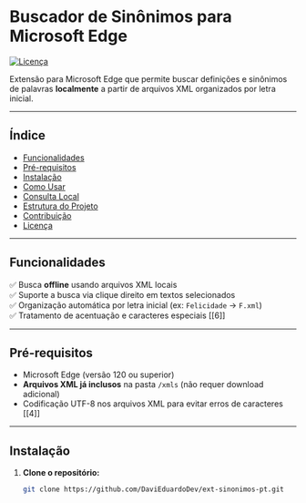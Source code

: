 # Buscador de Sinônimos para Microsoft Edge

[![Licença](https://img.shields.io/badge/Licença-MIT-blue.svg)](LICENSE)

Extensão para Microsoft Edge que permite buscar definições e sinônimos de palavras **localmente** a partir de arquivos XML organizados por letra inicial. 

---

## Índice
- [Funcionalidades](#funcionalidades)
- [Pré-requisitos](#pré-requisitos)
- [Instalação](#instalação)
- [Como Usar](#como-usar)
- [Consulta Local](#consulta-local)
- [Estrutura do Projeto](#estrutura-do-projeto)
- [Contribuição](#contribuição)
- [Licença](#licença)

---

## Funcionalidades
✅ Busca **offline** usando arquivos XML locais  
✅ Suporte a busca via clique direito em textos selecionados  
✅ Organização automática por letra inicial (ex: `Felicidade` → `F.xml`)  
✅ Tratamento de acentuação e caracteres especiais [[6]]  

---

## Pré-requisitos
- Microsoft Edge (versão 120 ou superior)
- **Arquivos XML já inclusos** na pasta `/xmls` (não requer download adicional)  
- Codificação UTF-8 nos arquivos XML para evitar erros de caracteres [[4]]

---

## Instalação
1. **Clone o repositório:**
   ```bash
   git clone https://github.com/DaviEduardoDev/ext-sinonimos-pt.git
